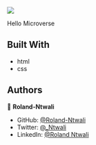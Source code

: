 ![](https://img.shields.io/badge/Microverse-blueviolet)

Hello Microverse

## Built With

- html
- css


## Authors

👤 **Roland-Ntwali**

- GitHub: [@Roland-Ntwali ](https://github.com/Roland-Ntwali)
- Twitter: [@_Ntwali](https://twitter.com/_Ntwali)
- LinkedIn: [@Roland Ntwali](https://www.linkedin.com/in/roland-ntwali-11b16617b/)
